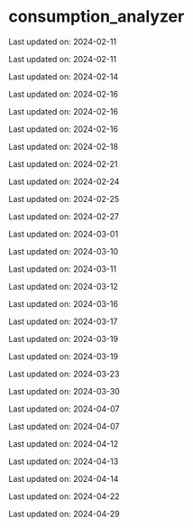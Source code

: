 ﻿# consumption_analyzer


Last updated on: 2024-02-11

Last updated on: 2024-02-11

Last updated on: 2024-02-14

Last updated on: 2024-02-16

Last updated on: 2024-02-16

Last updated on: 2024-02-16

Last updated on: 2024-02-18

Last updated on: 2024-02-21

Last updated on: 2024-02-24

Last updated on: 2024-02-25

Last updated on: 2024-02-27

Last updated on: 2024-03-01

Last updated on: 2024-03-10

Last updated on: 2024-03-11

Last updated on: 2024-03-12

Last updated on: 2024-03-16

Last updated on: 2024-03-17

Last updated on: 2024-03-19

Last updated on: 2024-03-19

Last updated on: 2024-03-23

Last updated on: 2024-03-30

Last updated on: 2024-04-07

Last updated on: 2024-04-07

Last updated on: 2024-04-12

Last updated on: 2024-04-13

Last updated on: 2024-04-14

Last updated on: 2024-04-22

Last updated on: 2024-04-29